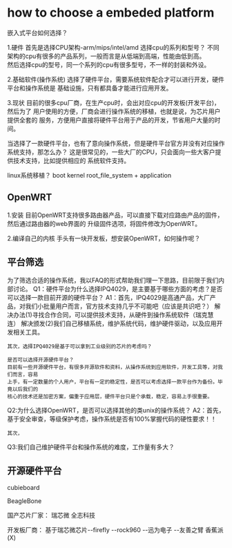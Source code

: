 # how to choose a embeded platform  

嵌入式平台如何选择？

1.硬件
首先是选择CPU架构-arm/mips/intel/amd
选择cpu的系列和型号？
不同架构的cpu有很多的产品系列，一般而言是从低端到高端，性能由低到高。  
然后选择cpu的型号，同一个系列的cpu有很多型号，不一样的封装和外设。

2.基础软件(操作系统)
选择了硬件平台，需要系统软件配合才可以进行开发，硬件平台和操作系统是
基础设施，只有都具备才能进行应用开发。

3.现状
目前的很多cpu厂商，在生产cpu时，会出对应cpu的开发板(开发平台)，然后为了
用户使用的方便，厂商会进行操作系统的移植，也就是说，为芯片用户提供全套的
服务，方便用户直接将硬件平台用于产品的开发，节省用户大量的时间。

当选择了一款硬件平台，也有了意向操作系统，但是硬件平台官方并没有对应操作
系统支持，那怎么办？
这是很常见的，一些大厂的CPU，只会面向一些大客户提供技术支持，比如提供相应的
系统软件支持。

linux系统移植？
boot
kernel
root_file_system
+
application



## OpenWRT
1.安装
目前OpenWRT支持很多路由器产品，可以直接下载对应路由产品的固件，然后通过路由器的web界面的
升级固件选项，将固件修改为OpenWRT。


2.编译自己的内核
手头有一块开发板，想安装OpenWRT，如何操作呢？


## 平台筛选
为了筛选合适的操作系统，我以FAQ的形式帮助我们理一下思路，目前限于我们内部讨论。
Q1：硬件平台为什么选择IPQ4029，是主要基于哪些方面的考虑？是否可以选择一款目前开源的硬件平台？
A1：首先，IPQ4029是高通产品，大厂产品，对我们小批量用户而言，官方技术支持几乎不可能吧（应该是共识吧？）
	解决办法(1)寻找合作合同，可以提供技术支持，从硬件到操作系统软件（瑞克慧连）
	解决颁发(2)我们自己移植系统，维护系统代码，维护硬件驱动，以及应用开发相关工具。

	其次，选择IPQ4029是基于可以拿到工业级别的芯片的考虑吗？

	是否可以选择开源硬件平台？
	目前有一些开源硬件平台，有很多开源软件和资料，从操作系统到应用软件，开发工具等，对我们而言，容易
	上手，有一定数量的个人用户，平台有一定的稳定性，是否可以考虑选择一款平台作为备份。毕竟以后我们的
	核心的技术还是加密方案，偏重于应用层，硬件平台只是个承载，稳定，容易上手很重要。



Q2:为什么选择OpenWRT，是否可以选择其他的类unix的操作系统？
A2：首先，基于安全审查，等级保护考虑，操作系统是否有100%掌握代码的硬性要求！！

	其次，
	



Q3:我们自己维护硬件平台和操作系统的难度，工作量有多大？



## 开源硬件平台
cubieboard

BeagleBone


国产芯片厂家：
瑞芯微
全志科技

开发板厂商：
基于瑞芯微芯片--firefly
              --rock960
              --迅为电子
              --友善之臂
香蕉派  (X)

